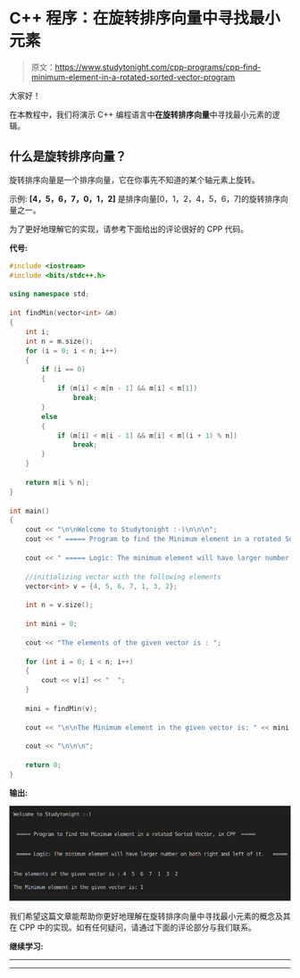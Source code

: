 # C++ 程序：在旋转排序向量中寻找最小元素

> 原文：<https://www.studytonight.com/cpp-programs/cpp-find-minimum-element-in-a-rotated-sorted-vector-program>

大家好！

在本教程中，我们将演示 C++ 编程语言中**在旋转排序向量**中寻找最小元素的逻辑。

## 什么是旋转排序向量？

旋转排序向量是一个排序向量，它在你事先不知道的某个轴元素上旋转。

示例: **[4，5，6，7，0，1，2]** 是排序向量[0，1，2，4，5，6，7]的旋转排序向量之一。

为了更好地理解它的实现，请参考下面给出的评论很好的 CPP 代码。

**代号:**

```cpp
#include <iostream>
#include <bits/stdc++.h>

using namespace std;

int findMin(vector<int> &m)
{
    int i;
    int n = m.size();
    for (i = 0; i < n; i++)
    {
        if (i == 0)
        {
            if (m[i] < m[n - 1] && m[i] < m[1])
                break;
        }
        else
        {
            if (m[i] < m[i - 1] && m[i] < m[(i + 1) % n])
                break;
        }
    }

    return m[i % n];
}

int main()
{
    cout << "\n\nWelcome to Studytonight :-)\n\n\n";
    cout << " ===== Program to find the Minimum element in a rotated Sorted Vector, in CPP  ===== \n\n\n";

    cout << " ===== Logic: The minimum element will have larger number on both right and left of it.   ===== \n\n\n";

    //initializing vector with the following elements
    vector<int> v = {4, 5, 6, 7, 1, 3, 2};

    int n = v.size();

    int mini = 0;

    cout << "The elements of the given vector is : ";

    for (int i = 0; i < n; i++)
    {
        cout << v[i] << "  ";
    }

    mini = findMin(v);

    cout << "\n\nThe Minimum element in the given vector is: " << mini;

    cout << "\n\n\n";

    return 0;
} 
```

**输出:**

![C++ rotated sorted vector](img/281d5394ba294468e84eb4a6828c75f1.png)

我们希望这篇文章能帮助你更好地理解在旋转排序向量中寻找最小元素的概念及其在 CPP 中的实现。如有任何疑问，请通过下面的评论部分与我们联系。

**继续学习:**

* * *

* * *